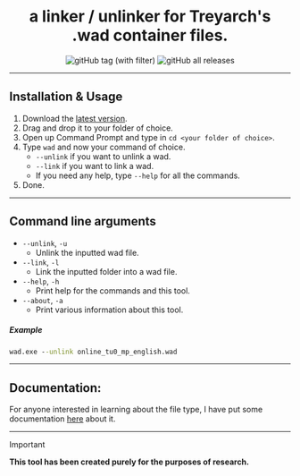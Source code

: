 <div align="center">

# a linker / unlinker for Treyarch's .wad container files.

![gitHub tag (with filter)](https://img.shields.io/github/v/tag/hindercanrun/wad?filter=!v*-pre&style=flat-square&label=Latest%20release&labelColor=F3F8FF&color=1E90FF)
![gitHub all releases](https://img.shields.io/github/downloads/hindercanrun/wad/total?style=flat-square&label=Total%20downloads&labelColor=F3F8FF&color=1E90FF)
</div>

---

## Installation & Usage
1. Download the [latest version](https://github.com/hindercanrun/wad/releases/latest/download/wad.exe).
2. Drag and drop it to your folder of choice.
3. Open up Command Prompt and type in `cd <your folder of choice>`.
4. Type `wad` and now your command of choice.
   - `--unlink` if you want to unlink a wad.
   - `--link` if you want to link a wad.
   - If you need any help, type `--help` for all the commands.
5. Done.

---

## Command line arguments

- ```--unlink```, ```-u```
  - Unlink the inputted wad file.
- ```--link```, ```-l```
  - Link the inputted folder into a wad file.
- ```--help```, ```-h```
  - Print help for the commands and this tool.
- ```--about```, ```-a```
  - Print various information about this tool.

##### Example
```cmd
wad.exe --unlink online_tu0_mp_english.wad
```

---

## Documentation:

For anyone interested in learning about the file type, I have put some documentation [here](https://github.com/hindercanrun/wad/blob/main/Docs/WadFile.md) about it.

---

> [!IMPORTANT]
> **This tool has been created purely for the purposes of research.**
